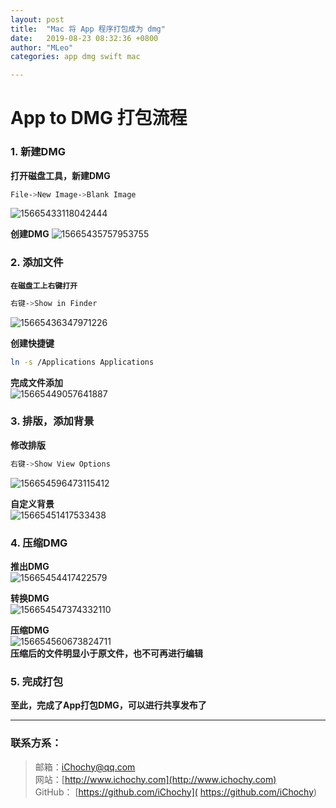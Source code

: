 ```yaml
---
layout: post
title:  "Mac 将 App 程序打包成为 dmg"
date:   2019-08-23 08:32:36 +0800
author: "MLeo"
categories: app dmg swift mac

---
```


# App to DMG 打包流程  

### 1. 新建DMG  
**打开磁盘工具，新建DMG**  
```bash
File->New Image->Blank Image
```
![15665433118042444](http://images.ichochy.com/15665433118042444.png)  

**创建DMG**
![15665435757953755](http://images.ichochy.com/15665435757953755.png)  

### 2. 添加文件  
**`在磁盘工上右键打开`**  
```bash
右键->Show in Finder
```
![15665436347971226](http://images.ichochy.com/15665436347971226.png)  

**创建快捷键**  
```bash
ln -s /Applications Applications
```
**完成文件添加**   
![15665449057641887](http://images.ichochy.com/15665449057641887.png)  

### 3. 排版，添加背景  
**修改排版**  
```bash
右键->Show View Options
```
![156654596473115412](http://images.ichochy.com/156654596473115412.png)

**自定义背景**  
![15665451417533438](http://images.ichochy.com/15665451417533438.png)  

### 4. 压缩DMG  

**推出DMG**  
![15665454417422579](http://images.ichochy.com/15665454417422579.png)

**转换DMG**  
![156654547374332110](http://images.ichochy.com/156654547374332110.png)

**压缩DMG**  
![156654560673824711](http://images.ichochy.com/156654560673824711.png)  
**压缩后的文件明显小于原文件，也不可再进行编辑**


### 5. 完成打包  
**至此，完成了App打包DMG，可以进行共享发布了**



---
### 联系方系：  
> 邮箱：[iChochy@qq.com](mailto:iChochy@qq.com)   
> 网站：[http://www.ichochy.com](http://www.ichochy.com)  
> GitHub： [https://github.com/iChochy]( https://github.com/iChochy)   

